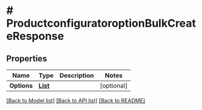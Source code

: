 # # ProductconfiguratoroptionBulkCreateResponse


## Properties 


Name | Type | Description | Notes
------------ | ------------- | ------------- | -------------
**Options**| [**List<ProductconfiguratoroptionEntity>**](ProductconfiguratoroptionEntity.md) |   | [optional]


[[Back to Model list]](../../README.md#models) [[Back to API list]](../../README.md#endpoints) [[Back to README]](../../README.md)

